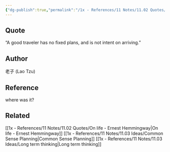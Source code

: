 ```yaml
---
{"dg-publish":true,"permalink":"/1x - References/11 Notes/11.02 Quotes/A good traveler - Lao Tzu/","title":"A good traveler - Lao Tzu","noteIcon":""}
---
```



## Quote
“A good traveler has no fixed plans, and is not intent on arriving.” 

## Author
老子 (Lao Tzu)

## Reference
where was it?

## Related
[[1x - References/11 Notes/11.02 Quotes/On life - Ernest Hemmingway\|On life - Ernest Hemmingway]]
[[1x - References/11 Notes/11.03 Ideas/Common Sense Planning\|Common Sense Planning]]
[[1x - References/11 Notes/11.03 Ideas/Long term thinking\|Long term thinking]]